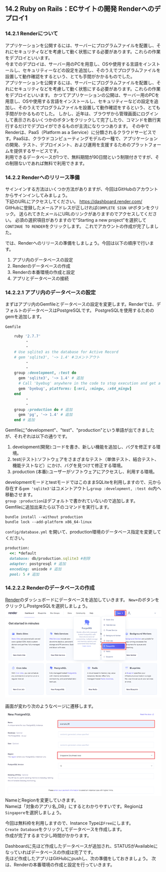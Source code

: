 ## 14.2 Ruby on Rails：ECサイトの開発 Renderへのデプロイ1

###	14.2.1 Renderについて

アプリケーションを公開するには、サーバーにプログラムファイルを配置し、それにセキュリティなどを考慮して動く状態にする必要があります。これらの作業をデプロイといいます。  
今までのデプロイは、サーバー用のPCを用意し、OSや使用する言語をインストールし、セキュリティーなどの設定を追加し、そのうえでプログラムファイルを設置して動作確認をするという、とても手間がかかるものでした。  
アプリケーションを公開するには、サーバーにプログラムファイルを配置し、それにセキュリティなどを考慮して動く状態にする必要があります。これらの作業をデプロイといいます。
かつてアプリケーションの公開は、サーバー用のPCを用意し、OSや使用する言語をインストールし、セキュリティーなどの設定を追加し、そのうえでプログラムファイルを設置して動作確認をするという、とても手間がかかるものでした。
しかし、近年は、ブラウザから管理画面にログインして表示されるいくつかのボタンをクリックして完了したり、コマンドを数行実行するだけでデプロイができるものが主流になりつつあります。
その中でRenderは、PaaS（Platform as a Service）に分類されるクラウドサービスです。PaaSは、クラウドコンピューティングモデルの一種で、アプリケーションの開発、テスト、デプロイメント、および運用を支援するためのプラットフォームを提供するサービスです。  
利用できるデータベースが1つで、無料期間が90日間という制限付きですが、その制限ないであれば無料で利用できます。

### 14.2.2 Renderへのリリース準備

サインインする方法はいくつか方法がありますが、今回はGitHubのアカウントからサインインしてみましょう。  
下記のURLにアクセスしてください。
<https://dashboard.render.com/>  
GitHubに登録したメールアドレスが正しければ`COMPLETE SIGN UP`ボタンをクリック。
送られてきたメールにURLのリンクがありますのでアクセスしてください。
必須の選択項目がありますので"Starting a new project"を選択して`CONTINUE TO RENDER`をクリックします。
これでアカウントの作成が完了しました。


では、Renderへのリリースの準備をしましょう。今回は以下の順序で行います。

1. アプリ内のデータベースの設定
2. Renderのデータベースの作成  
3. Renderの本番環境の作成と設定  
4. アプリとデータベースの接続

### 14.2.2.1 アプリ内のデータベースの設定
まずはアプリ内のGemfileとデータベースの設定を変更します。Renderでは、デフォルトのデータベースはPostgreSQLです。
PostgreSQLを使用するためのgemを追加します。

`Gemfile`
``` ruby
    ruby '2.7.7'
         ・
         ・
    # Use sqlite3 as the database for Active Record
    # gem 'sqlite3', '~> 1.4' #コメントアウト
         ・
         ・
    group :development, :test do
      gem 'sqlite3', '~> 1.4' # 追加
      # Call 'byebug' anywhere in the code to stop execution and get a debugger console
      gem 'byebug', platforms: [:mri, :mingw, :x64_mingw]
    end
         ・
         ・
    group :production do # 追加
      gem 'pg', '~> 1.4' # 追加
    end # 追加
```

Gemfileに"development"、"test"、"production"という単語が出てきましたが、それぞれは以下の通りです。
1. development(開発):コードを書き、新しい機能を追加し、バグを修正する環境。
2. test(テスト):ソフトウェアをさまざまなテスト（単体テスト、結合テスト、機能テストなど）にかけ、バグを見つけて修正する環境。
3. production (本番):ユーザーがソフトウェアにアクセスし、利用する環境。

developmentモードとtestモードではこのままSQLiteを利用しますので、元から存在する`gem 'sqlite3'`はコメントアウトし`group :development, :test do`内へ移動させます。  
`group :production`はデフォルトで書かれていないので追加します。  
Gemfileに追加出来たら以下のコマンドを実行します。
```ターミナル
bundle install --without production
bundle lock --add-platform x86_64-linux
```

`config/database.yml` を開いて、production環境のデータベース指定を変更してください。

``` ruby
production:
  <<: *default
  database: db/production.sqlite3 #削除
  adapter: postgresql # 追加
  encoding: unicode # 追加
  pool: 5 # 追加
```

### 14.2.2.2 Renderのデータベースの作成
[Render](https://dashboard.render.com/)のダッシュボードにデータベースを追加していきます。
`New+`のボタンをクリックしPostgreSQLを選択しましょう。  
![データベース作成1](images/14-2-2-2-01.png)  

画面が変わり次のようなページに遷移します。  
![データベース作成2](images/14-2-2-2-02.png)  
NameとRegionを変更していきます。  
Nameは「対象のアプリ名_DB」にするとわかりやすいです。Regionは`Singapore`を選択しましょう。

今回は無料枠を利用しますので、Instance Typeは`Free`にします。  
`Create Database`をクリックしてデータベースを作成します。  
作成が完了するまで少し時間がかかります。  

Dashboardに先ほど作成したデータベースが追加され、STATUSがAvailableになっていればデータベースの作成は完了です。  
先ほど作成したアプリはGitHubにpushし、次の準備をしておきましょう。
次は、Renderの本番環境の作成と設定を行っていきます。
